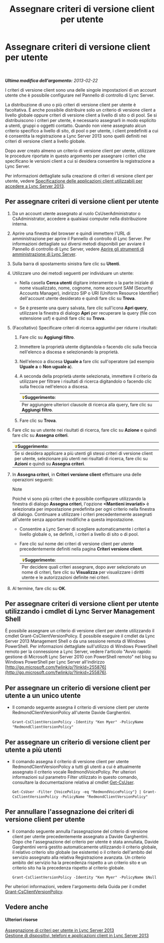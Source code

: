 ﻿---
title: Assegnare criteri di versione client per utente
TOCTitle: Assegnare criteri di versione client per utente
ms:assetid: f7e8ba2f-62dc-4e7d-8b63-682986f10240
ms:mtpsurl: https://technet.microsoft.com/it-it/library/Gg182607(v=OCS.15)
ms:contentKeyID: 49302523
ms.date: 08/24/2015
mtps_version: v=OCS.15
ms.translationtype: HT
---

# Assegnare criteri di versione client per utente

 

_**Ultima modifica dell'argomento:** 2013-02-22_

I criteri di versione client sono una delle singole impostazioni di un account utente che è possibile configurare nel Pannello di controllo di Lync Server.

La distribuzione di uno o più criteri di versione client per utente è facoltativa. È anche possibile distribuire solo un criterio di versione client a livello globale oppure criteri di versione client a livello di sito o di pool. Se si distribuiscono i criteri per utente, è necessario assegnarli in modo esplicito a utenti, gruppi o oggetti contatto. Quando non viene assegnato alcun criterio specifico a livello di sito, di pool o per utente, i client predefiniti a cui è consentita la registrazione a Lync Server 2013 sono quelli definiti nei criteri di versione client a livello globale.

Dopo aver creato almeno un criterio di versione client per utente, utilizzare le procedure riportate in questo argomento per assegnare i criteri che specificano le versioni client a cui si desidera consentire la registrazione a Lync Server.

Per informazioni dettagliate sulla creazione di criteri di versione client per utente, vedere [Specificazione delle applicazioni client utilizzabili per accedere a Lync Server 2013](lync-server-2013-specifying-the-client-applications-that-can-be-used-to-log-on-to-lync-server-2013.md).

## Per assegnare criteri di versione client per utente

1.  Da un account utente assegnato al ruolo CsUserAdministrator o CsAdministrator, accedere a qualsiasi computer nella distribuzione interna.

2.  Aprire una finestra del browser e quindi immettere l'URL di amministrazione per aprire il Pannello di controllo di Lync Server. Per informazioni dettagliate sui diversi metodi disponibili per avviare il Pannello di controllo di Lync Server, vedere [Aprire gli strumenti di amministrazione di Lync Server](lync-server-2013-open-lync-server-administrative-tools.md).

3.  Sulla barra di spostamento sinistra fare clic su **Utenti**.

4.  Utilizzare uno dei metodi seguenti per individuare un utente:
    
      - Nella casella **Cerca utenti** digitare interamente o la parte iniziale di nome visualizzato, nome, cognome, nome account SAM (Security Accounts Manager), indirizzo SIP o URI (Uniform Resource Identifier) dell'account utente desiderato e quindi fare clic su **Trova**.
    
      - Se è presente una query salvata, fare clic sull'icona **Apri query**, utilizzare la finestra di dialogo **Apri** per recuperare la query (file con estensione usf) e quindi fare clic su **Trova**.

5.  (Facoltativo) Specificare criteri di ricerca aggiuntivi per ridurre i risultati:
    
    1.  Fare clic su **Aggiungi filtro**.
    
    2.  Immettere la proprietà utente digitandola o facendo clic sulla freccia nell'elenco a discesa e selezionando la proprietà.
    
    3.  Nell'elenco a discesa **Uguale a** fare clic sull'operatore (ad esempio **Uguale a** o **Non uguale a**).
    
    4.  A seconda della proprietà utente selezionata, immettere il criterio da utilizzare per filtrare i risultati di ricerca digitandolo o facendo clic sulla freccia nell'elenco a discesa.
        
        <table>
        <thead>
        <tr class="header">
        <th><img src="images/Gg398201.tip(OCS.15).gif" title="tip" alt="tip" />Suggerimento:</th>
        </tr>
        </thead>
        <tbody>
        <tr class="odd">
        <td>Per aggiungere ulteriori clausole di ricerca alla query, fare clic su <strong>Aggiungi filtro</strong>.</td>
        </tr>
        </tbody>
        </table>
    
    5.  Fare clic su **Trova**.

6.  Fare clic su un utente nei risultati di ricerca, fare clic su **Azione** e quindi fare clic su **Assegna criteri**.
    
    <table>
    <thead>
    <tr class="header">
    <th><img src="images/Gg398201.tip(OCS.15).gif" title="tip" alt="tip" />Suggerimento:</th>
    </tr>
    </thead>
    <tbody>
    <tr class="odd">
    <td>Se si desidera applicare a più utenti gli stessi criteri di versione client per utente, selezionare più utenti nei risultati di ricerca, fare clic su <strong>Azioni</strong> e quindi su <strong>Assegna criteri</strong>.</td>
    </tr>
    </tbody>
    </table>


7.  In **Assegna criteri**, in **Criteri versione client** effettuare una delle operazioni seguenti:
    

    > [!NOTE]
    > Poiché vi sono più criteri che è possibile configurare utilizzando la finestra di dialogo <STRONG>Assegna criteri</STRONG>, l'opzione <STRONG>&lt;Mantieni invariati&gt;</STRONG> è selezionata per impostazione predefinita per ogni criterio nella finestra di dialogo. Continuare a utilizzare i criteri precedentemente assegnati all'utente senza apportare modifiche a questa impostazione.

    
      - Consentire a Lync Server di scegliere automaticamente i criteri a livello globale o, se definiti, i criteri a livello di sito o di pool.
    
      - Fare clic sul nome dei criteri di versione client per utente precedentemente definiti nella pagina **Criteri versione client**.
        
        <table>
        <thead>
        <tr class="header">
        <th><img src="images/Gg398201.tip(OCS.15).gif" title="tip" alt="tip" />Suggerimento:</th>
        </tr>
        </thead>
        <tbody>
        <tr class="odd">
        <td>Per decidere quali criteri assegnare, dopo aver selezionato un nome di criteri, fare clic su <strong>Visualizza</strong> per visualizzare i diritti utente e le autorizzazioni definite nei criteri.</td>
        </tr>
        </tbody>
        </table>


8.  Al termine, fare clic su **OK**.

## Per assegnare criteri di versione client per utente utilizzando i cmdlet di Lync Server Management Shell

È possibile assegnare un criterio di versione client per utente utilizzando il cmdlet Grant-CsClientVersionPolicy. È possibile eseguire il cmdlet da Lync Server 2013 Management Shell o da una sessione remota di Windows PowerShell. Per informazioni dettagliate sull'utilizzo di Windows PowerShell remoto per la connessione a Lync Server, vedere l'articolo "Avvio rapido: gestione di Microsoft Lync Server 2010 con PowerShell remoto" nel blog su Windows PowerShell per Lync Server all'indirizzo [http://go.microsoft.com/fwlink/p/?linkId=255876](http://go.microsoft.com/fwlink/p/?linkid=255876).

## Per assegnare un criterio di versione client per utente a un unico utente

  - Il comando seguente assegna il criterio di versione client per utente RedmondClientVersionPolicy all'utente Davide Garghentini.
    
        Grant-CsClientVersionPolicy -Identity "Ken Myer" -PolicyName "RedmondClientVersionPolicy"

## Per assegnare un criterio di versione client per utente a più utenti

  - Il comando assegna il criterio di versione client per utente RedmondClientVersionPolicy a tutti gli utenti a cui è attualmente assegnato il criterio vocale RedmondVoicePolicy. Per ulteriori informazioni sul parametro Filter utilizzato in questo comando, consultare la documentazione relativa al cmdlet [Get-CsUser](https://docs.microsoft.com/en-us/powershell/module/skype/Get-CsUser).
    
        Get-CsUser -Filter {VoicePolicy -eq "RedmondVoicePolicy"} | Grant-CsClientVersionPolicy -PolicyName "RedmondClientVersionPolicy"

## Per annullare l'assegnazione dei criteri di versione client per utente

  - Il comando seguente annulla l'assegnazione del criterio di versione client per utente precedentemente assegnato a Davide Garghentini. Dopo che l'assegnazione del criterio per utente è stata annullata, Davide Garghentini verrà gestito automaticamente utilizzando il criterio globale, il relativo criterio sito globale (se esistente) o il criterio dell'ambito del servizio assegnato alla relativa Registrazione avanzata. Un criterio ambito del servizio ha la precedenza rispetto a un criterio sito e un criterio sito ha la precedenza rispetto al criterio globale.
    
        Grant-CsClientVersionPolicy -Identity "Ken Myer" -PolicyName $Null

Per ulteriori informazioni, vedere l'argomento della Guida per il cmdlet [Grant-CsClientVersionPolicy](https://docs.microsoft.com/en-us/powershell/module/skype/Grant-CsClientVersionPolicy).

## Vedere anche

#### Ulteriori risorse

[Assegnazione di criteri per utente in Lync Server 2013](lync-server-2013-assigning-per-user-policies.md)  
[Gestione di dispositivi, telefoni e applicazioni client in Lync Server 2013](lync-server-2013-managing-devices-phones-and-client-applications.md)

